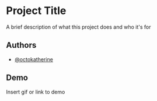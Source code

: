 
# Project Title

A brief description of what this project does and who it's for


## Authors

- [@octokatherine](https://www.github.com/octokatherine)


## Demo

Insert gif or link to demo

